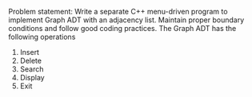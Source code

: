 Problem statement:
Write a separate C++ menu-driven program to implement Graph ADT with an adjacency list. Maintain proper boundary conditions and follow good coding practices. The Graph ADT has the following operations
1. Insert
2. Delete
3. Search
4. Display
5. Exit
